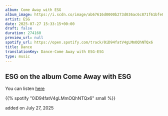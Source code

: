 ```yaml
---
album: Come Away with ESG
album_image: https://i.scdn.co/image/ab67616d0000b273d036ac6c871f61bfe851cc81
artist: ESG
date: 2025-07-27 15:33:15+00:00
draft: false
duration: 274160
preview_url: null
spotify_url: https://open.spotify.com/track/0iD94fatV4gLMmOQhNTQx6
title: Dance
translationKey: Dance-Come Away with ESG-ESG
type: music
---
```



## ESG on the album Come Away with ESG

You can listen [here](https://open.spotify.com/track/0iD94fatV4gLMmOQhNTQx6)

{{% spotify "0iD94fatV4gLMmOQhNTQx6" small %}}

added on July 27, 2025